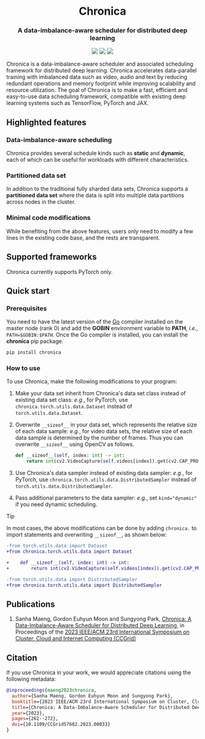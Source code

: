 <div align="center">

# Chronica

### A data-imbalance-aware scheduler for distributed deep learning

[![](https://img.shields.io/pypi/v/chronica?logo=pypi&logoColor=white)](https://pypi.org/project/chronica/)
[![](https://pkg.go.dev/badge/github.com/9rum/chronica.svg)](https://pkg.go.dev/github.com/9rum/chronica)
[![](https://img.shields.io/pypi/l/chronica?logo=apache)](https://github.com/9rum/chronica/blob/master/LICENSE)

</div>

Chronica is a data-imbalance-aware scheduler and associated scheduling framework for distributed deep learning.
Chronica accelerates data-parallel training with imbalanced data such as video, audio and text by reducing redundant operations and memory footprint while improving scalability and resource utilization.
The goal of Chronica is to make a fast, efficient and easy-to-use data scheduling framework, compatible with existing deep learning systems such as TensorFlow, PyTorch and JAX.

## Highlighted features

### Data-imbalance-aware scheduling

Chronica provides several schedule kinds such as **static** and **dynamic**, each of which can be useful for workloads with different characteristics.

### Partitioned data set

In addition to the traditional fully sharded data sets, Chronica supports a **partitioned data set** where the data is split into multiple data partitions across nodes in the cluster.

### Minimal code modifications

While benefiting from the above features, users only need to modify a few lines in the existing code base, and the rests are transparent.

## Supported frameworks

Chronica currently supports PyTorch only.

## Quick start

### Prerequisites

You need to have the latest version of the [Go](https://go.dev/) compiler installed on the master node (rank 0) and add the **GOBIN** environment variable to **PATH**, *i.e.*, ``PATH=$GOBIN:$PATH``.
Once the Go compiler is installed, you can install the **chronica** pip package.

```sh
pip install chronica
```

### How to use

To use Chronica, make the following modifications to your program:

1. Make your data set inherit from Chronica's data set class instead of existing data set class:
   *e.g.*, for PyTorch, use ``chronica.torch.utils.data.Dataset`` instead of ``torch.utils.data.Dataset``.

1. Overwrite ``__sizeof__`` in your data set, which represents the relative size of each data sample:
   *e.g.*, for video data sets, the relative size of each data sample is determined by the number of frames.
   Thus you can overwrite ``__sizeof__`` using OpenCV as follows.

   ```python
   def __sizeof__(self, index: int) -> int:
       return int(cv2.VideoCapture(self.videos[index]).get(cv2.CAP_PROP_FRAME_COUNT))
   ```

1. Use Chronica's data sampler instead of existing data sampler:
   *e.g.*, for PyTorch, use ``chronica.torch.utils.data.DistributedSampler`` instead of ``torch.utils.data.DistributedSampler``.

1. Pass additional parameters to the data sampler:
   *e.g.*, set ``kind="dynamic"`` if you need dynamic scheduling.

> [!TIP]
> In most cases, the above modifications can be done by adding ``chronica.`` to import statements and overwriting ``__sizeof__``, as shown below:

```diff
-from torch.utils.data import Dataset
+from chronica.torch.utils.data import Dataset

+    def __sizeof__(self, index: int) -> int:
+        return int(cv2.VideoCapture(self.videos[index]).get(cv2.CAP_PROP_FRAME_COUNT))

-from torch.utils.data import DistributedSampler
+from chronica.torch.utils.data import DistributedSampler
```

## Publications

1. Sanha Maeng, Gordon Euhyun Moon and Sungyong Park, [Chronica: A Data-Imbalance-Aware Scheduler for Distributed Deep Learning](https://ieeexplore.ieee.org/document/10171495), in Proceedings of the [2023 IEEE/ACM 23rd International Symposium on Cluster, Cloud and Internet Computing (CCGrid)](https://ccgrid2023.iisc.ac.in/)

## Citation

If you use Chronica in your work, we would appreciate citations using the following metadata:

```bibtex
@inproceedings{maeng2023chronica,
  author={Sanha Maeng, Gordon Euhyun Moon and Sungyong Park},
  booktitle={2023 IEEE/ACM 23rd International Symposium on Cluster, Cloud and Internet Computing (CCGrid)},
  title={Chronica: A Data-Imbalance-Aware Scheduler for Distributed Deep Learning},
  year={2023},
  pages={262--272},
  doi={10.1109/CCGrid57682.2023.00033}
}
```
